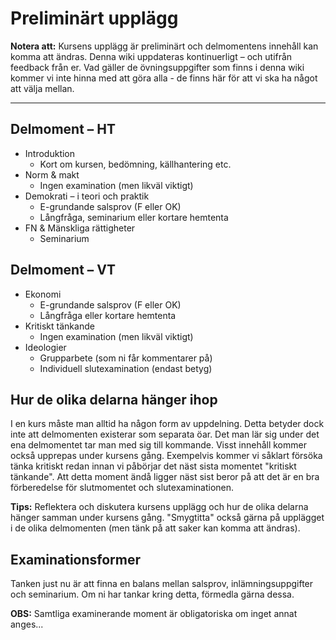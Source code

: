 # Preliminärt upplägg

**Notera att:** Kursens upplägg är preliminärt och delmomentens innehåll kan komma att ändras. Denna wiki uppdateras kontinuerligt – och utifrån feedback från er. Vad gäller de övningsuppgifter som finns i denna wiki kommer vi inte hinna med att göra alla - de finns här för att vi ska ha något att välja mellan. 

***

## Delmoment – HT
* Introduktion
	* Kort om kursen, bedömning, källhantering etc. 
* Norm & makt
	* Ingen examination (men likväl viktigt)
* Demokrati – i teori och praktik
	* E-grundande salsprov (F eller OK)
	* Långfråga, seminarium eller kortare hemtenta
* FN & Mänskliga rättigheter
	* Seminarium 

## Delmoment – VT
* Ekonomi
	* E-grundande salsprov (F eller OK)
	* Långfråga eller kortare hemtenta
* Kritiskt tänkande
	* Ingen examination (men likväl viktigt)
* Ideologier
	* Grupparbete (som ni får kommentarer på)
	* Individuell slutexamination (endast betyg)




## Hur de olika delarna hänger ihop
I en kurs måste man alltid ha någon form av uppdelning. Detta betyder dock inte att delmomenten existerar som separata öar. Det man lär sig under det ena delmomentet tar man med sig till kommande. Visst innehåll kommer också upprepas under kursens gång. Exempelvis kommer vi såklart försöka tänka kritiskt redan innan vi påbörjar det näst sista momentet "kritiskt tänkande". Att detta moment ändå ligger näst sist beror på att det är en bra förberedelse för slutmomentet och slutexaminationen.  



**Tips:** Reflektera och diskutera kursens upplägg och hur de olika delarna hänger samman under kursens gång. "Smygtitta" också gärna på upplägget i de olika delmomenten (men tänk på att saker kan komma att ändras).




## Examinationsformer

Tanken just nu är att finna en balans mellan salsprov, inlämningsuppgifter och seminarium. Om ni har tankar kring detta, förmedla gärna dessa.

**OBS:** Samtliga examinerande moment är obligatoriska om inget annat anges...


